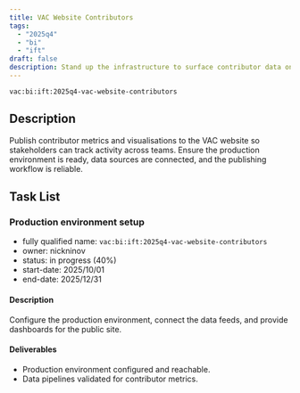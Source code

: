 ```yaml
---
title: VAC Website Contributors
tags:
  - "2025q4"
  - "bi"
  - "ift"
draft: false
description: Stand up the infrastructure to surface contributor data on the VAC public website.
---
```


`vac:bi:ift:2025q4-vac-website-contributors`

## Description

Publish contributor metrics and visualisations to the VAC website so stakeholders can track activity across teams.
Ensure the production environment is ready, data sources are connected, and the publishing workflow is reliable.

## Task List

### Production environment setup

* fully qualified name: `vac:bi:ift:2025q4-vac-website-contributors`
* owner: nickninov
* status: in progress (40%)
* start-date: 2025/10/01
* end-date: 2025/12/31

#### Description

Configure the production environment, connect the data feeds, and provide dashboards for the public site.

#### Deliverables

- Production environment configured and reachable.
- Data pipelines validated for contributor metrics.
